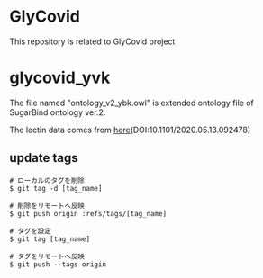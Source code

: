 # GlyCovid
This repository is related to GlyCovid project

# glycovid_yvk
The file named "ontology_v2_ybk.owl" is extended ontology file of SugarBind ontology ver.2.

The lectin data comes from [here](https://www.biorxiv.org/content/10.1101/2020.05.13.092478v1)(DOI:10.1101/2020.05.13.092478)

## update tags
```
# ローカルのタグを削除
$ git tag -d [tag_name]

# 削除をリモートへ反映
$ git push origin :refs/tags/[tag_name]

# タグを設定
$ git tag [tag_name]

# タグをリモートへ反映
$ git push --tags origin

```

